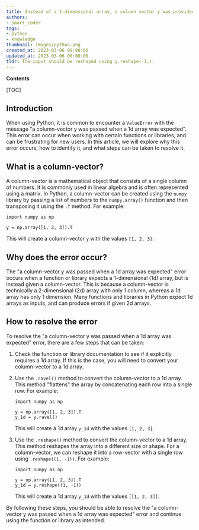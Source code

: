 ```yaml
---
title: Instead of a 1-dimensional array, a column vector y was provided
authors:
- smart_coder
tags:
- python
- knowledge
thumbnail: images/python.png
created_at: 2023-03-06 00:00:00
updated_at: 2023-03-06 00:00:00
tldr: The input should be reshaped using y.reshape(-1,).
---
```


**Contents**

[TOC]

Introduction
------------
When using Python, it is common to encounter a `ValueError` with the message "a column-vector y was passed when a 1d array was expected". This error can occur when working with certain functions or libraries, and can be frustrating for new users. In this article, we will explore why this error occurs, how to identify it, and what steps can be taken to resolve it.


What is a column-vector?
-------------------------
A column-vector is a mathematical object that consists of a single column of numbers. It is commonly used in linear algebra and is often represented using a matrix. In Python, a column-vector can be created using the `numpy` library by passing a list of numbers to the `numpy.array()` function and then transposing it using the `.T` method. For example:

```
import numpy as np

y = np.array([1, 2, 3]).T
```

This will create a column-vector `y` with the values `[1, 2, 3]`.


Why does the error occur?
-------------------------
The "a column-vector y was passed when a 1d array was expected" error occurs when a function or library expects a 1-dimensional (1d) array, but is instead given a column-vector. This is because a column-vector is technically a 2-dimensional (2d) array with only 1 column, whereas a 1d array has only 1 dimension. Many functions and libraries in Python expect 1d arrays as inputs, and can produce errors if given 2d arrays.


How to resolve the error
------------------------
To resolve the "a column-vector y was passed when a 1d array was expected" error, there are a few steps that can be taken:

1. Check the function or library documentation to see if it explicitly requires a 1d array. If this is the case, you will need to convert your column-vector to a 1d array.

2. Use the `.ravel()` method to convert the column-vector to a 1d array. This method "flattens" the array by concatenating each row into a single row. For example:

   ```
   import numpy as np
   
   y = np.array([1, 2, 3]).T
   y_1d = y.ravel()
   ```

   This will create a 1d array `y_1d` with the values `[1, 2, 3]`.

3. Use the `.reshape()` method to convert the column-vector to a 1d array. This method reshapes the array into a different size or shape. For a column-vector, we can reshape it into a row-vector with a single row using `.reshape((1, -1))`. For example:

   ```
   import numpy as np
   
   y = np.array([1, 2, 3]).T
   y_1d = y.reshape((1, -1))
   ```

   This will create a 1d array `y_1d` with the values `[[1, 2, 3]]`.

By following these steps, you should be able to resolve the "a column-vector y was passed when a 1d array was expected" error and continue using the function or library as intended.
